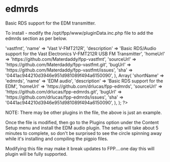 edmrds
======

Basic RDS support for the EDM transmitter.

To install - modify the /opt/fpp/www/pluginData.inc.php file to add the edmrds section as per below. 


<?php

$plugins = Array(

	Array(
		'shortName'   => 'vastfmt',
		'name'        => 'Vast V-FMT212R',
		'description' => 'Basic RDS/Audio support for the Vast Electronics V-FMT212R USB FM Transmitter',
		'homeUrl'     => 'https://github.com/Materdaddy/fpp-vastfmt',
		'sourceUrl'   => 'https://github.com/Materdaddy/fpp-vastfmt.git',
		'bugUrl'      => 'https://github.com/Materdaddy/fpp-vastfmt/issues',
		'sha'         => '0441ac944210d3946e951d981089f494a6150090',
	),

	Array(
		'shortName'   => 'edmrds',
		'name'        => 'EDM audio',
		'description' => 'Basic RDS support for the EDM',
		'homeUrl'     => 'https://github.com/drlucas/fpp-edmrds',
		'sourceUrl'   => 'https://github.com/drlucas/fpp-edmrds.git',
		'bugUrl'      => 'https://github.com/drlucas/fpp-edmrds/issues',
		'sha'         => '0441ac944210d3946e951d981089f494a6150090',
	),
);

?>

NOTE: There may be other plugins in the file, the above is just an example. 

Once the file is modified, then go to the Plugins option under the Content Setup menu and install the EDM audio plugin. 
The setup will take about 5 minutes to complete, so don't be surprised to see the circle spinning away while it's installing and compiling the pigpio files. 

Modifying this file may make it break updates to FPP....one day this will plugin will be fully supported. 

